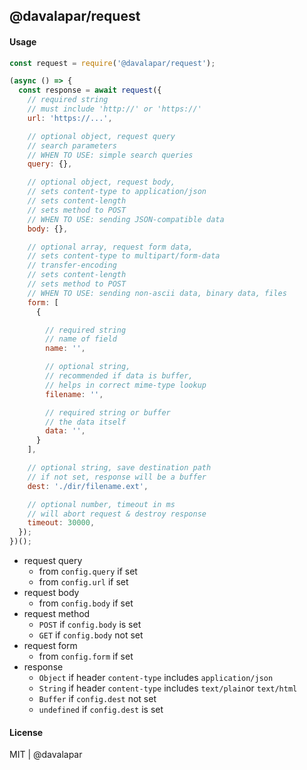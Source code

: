 
## @davalapar/request

#### Usage

```js
const request = require('@davalapar/request');

(async () => {
  const response = await request({
    // required string
    // must include 'http://' or 'https://'
    url: 'https://...',

    // optional object, request query
    // search parameters
    // WHEN TO USE: simple search queries
    query: {},

    // optional object, request body,
    // sets content-type to application/json
    // sets content-length
    // sets method to POST
    // WHEN TO USE: sending JSON-compatible data
    body: {},

    // optional array, request form data,
    // sets content-type to multipart/form-data
    // transfer-encoding
    // sets content-length
    // sets method to POST
    // WHEN TO USE: sending non-ascii data, binary data, files
    form: [
      {

        // required string
        // name of field
        name: '',

        // optional string,
        // recommended if data is buffer,
        // helps in correct mime-type lookup
        filename: '',

        // required string or buffer
        // the data itself
        data: '',
      }
    ],

    // optional string, save destination path
    // if not set, response will be a buffer
    dest: './dir/filename.ext',

    // optional number, timeout in ms
    // will abort request & destroy response
    timeout: 30000,
  });
})();
```

- request query
  - from `config.query` if set
  - from `config.url` if set
- request body
  - from `config.body` if set
- request method
  - `POST` if `config.body` is set
  - `GET` if `config.body` not set
- request form
  - from `config.form` if set
- response
  - `Object` if header `content-type` includes `application/json`
  - `String` if header `content-type` includes `text/plain`or `text/html`
  - `Buffer` if `config.dest` not set
  - `undefined` if `config.dest` is set

#### License

MIT | @davalapar